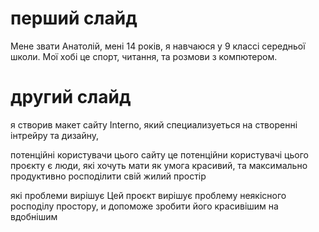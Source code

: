 # перший слайд
Мене звати Анатолій, мені 14 років, я навчаюся у 9 классі середньої школи. Мої хобі це спорт, читання, та розмови з компютером.

# другий слайд

я створив макет сайту Interno, який специализуеться на створенні інтрейру та дизайну,

потенційні користувачи цього сайту це потенційни користувачі цього проєкту є люди, які хочуть мати як умога красивий, та максимально продуктивно росподілити свій жилий простір

які проблеми вирішує
Цей проєкт вирішує проблему неякісного росподілу простору, и допоможе зробити його красивішим на вдобнішим
